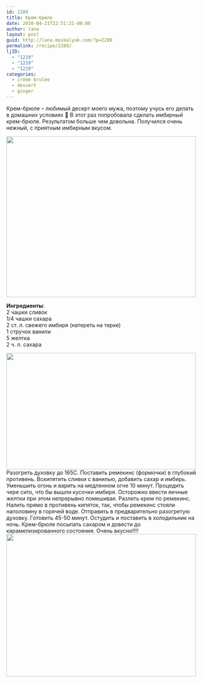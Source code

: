```yaml
---
id: 2289
title: Крем-брюле
date: 2010-04-21T22:51:21-08:00
author: lana
layout: post
guid: http://lana.moskalyuk.com/?p=2289
permalink: /recipe/2289/
ljID:
  - "1219"
  - "1219"
  - "1219"
categories:
  - crème brulée
  - dessert
  - ginger
---
```

Крем-брюле &#8211; любимый десерт моего мужа, поэтому учусь его делать в домашних условиях 🙂 В этот раз попробовала сделать _имбирный_ крем-брюле. Результатом больше чем довольна. Получился очень нежный, с приятным имбирным вкусом.

<img loading="lazy" class="alignnone" title="Creme brulee" src="http://farm5.static.flickr.com/4064/4542123863_2d65778d52.jpg" alt="" width="500" height="423" /> 

**Ингредиенты**:  
2 чашки сливок  
1/4 чашки сахара  
2 ст. л. свежего имбиря (натереть на терке)  
1 стручок ванили  
5 желтка  
2 ч. л. сахара

<img loading="lazy" class="alignnone" title="Creme brulee" src="http://farm5.static.flickr.com/4056/4542124399_8959bc938b.jpg" alt="" width="500" height="306" />  
Разогреть духовку до 165С.  
Поставить ремекинс (формочки) в глубокий противень.  
Вскипятить сливки с ванилью, добавить сахар и имбирь. Уменьшить огонь и варить на медленном огне 10 минут.  
Процедить чере сито, что бы вышли кусочки имбиря.  
Осторожно ввести яичные желтки при этом непрерывно помешивая.  
Разлить крем по ремекинс.  
Налить прямо в противень кипяток, так, чтобы ремекинс стояли наполовину в горячей воде.  
Отправить в предварительно разогретую духовку.  
Готовить 45-50 минут.  
Остудить и поставить в холодильник на ночь.  
Крем-брюле посыпать сахаром и довести до карамелизированного состояния.  
Очень вкусно!!!!

<img loading="lazy" class="alignnone" title="Creme brulee" src="http://farm5.static.flickr.com/4070/4542758778_abe5df33d4.jpg" alt="" width="500" height="375" />
